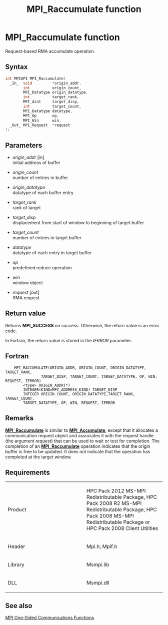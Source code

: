 ﻿---
title: MPI_Raccumulate function
TOCTitle: MPI_Raccumulate function
mtps_version: v=VS.85
f1_keywords:
- MPI_RACCUMULATE
- mpif/MPI_Raccumulate
- mpi/MPI_RACCUMULATE
dev_langs:
- C++
- C
---

# MPI\_Raccumulate function

Request-based RMA accumulate operation.

## Syntax

``` c++
int MPIAPI MPI_Raccumulate(
  _In_  void         *origin_addr,
        int          origin_count,
        MPI_Datatype origin_datatype,
        int          target_rank,
        MPI_Aint     target_disp,
        int          target_count,
        MPI_Datatype datatype,
        MPI_Op       op,
        MPI_Win      win,
  _Out_ MPI_Request  *request
);
```

## Parameters

  - *origin\_addr* \[in\]  
    initial address of buffer

  - *origin\_count*  
    number of entries in buffer

  - *origin\_datatype*  
    datatype of each buffer entry

  - *target\_rank*  
    rank of target

  - *target\_disp*  
    displacement from start of window to beginning of target buffer

  - *target\_count*  
    number of entries in target buffer

  - *datatype*  
    datatype of each entry in target buffer

  - *op*  
    predefined reduce operation

  - *win*  
    window object

  - *request* \[out\]  
    RMA request

## Return value

Returns **MPI\_SUCCESS** on success. Otherwise, the return value is an error code.

In Fortran, the return value is stored in the *IERROR* parameter.

## Fortran

``` FORTRAN
    MPI_RACCUMULATE(ORIGIN_ADDR, ORIGIN_COUNT, ORIGIN_DATATYPE, TARGET_RANK,
                TARGET_DISP, TARGET_COUNT, TARGET_DATATYPE, OP, WIN, REQUEST, IERROR)
        <type> ORIGIN_ADDR(*)
        INTEGER(KIND=MPI_ADDRESS_KIND) TARGET_DISP
        INTEGER ORIGIN_COUNT, ORIGIN_DATATYPE,TARGET_RANK, TARGET_COUNT,
        TARGET_DATATYPE, OP, WIN, REQUEST, IERROR
```

## Remarks

[**MPI\_Raccumulate**](mpi-raccumulate-function.md) is similar to [**MPI\_Accumulate**](mpi-accumulate-function.md), except that it allocates a communication request object and associates it with the request handle (the argument *request*) that can be used to wait or test for completion. The completion of an [**MPI\_Raccumulate**](mpi-raccumulate-function.md) operation indicates that the origin buffer is free to be updated. It does not indicate that the operation has completed at the target window.

## Requirements

<table>
<colgroup>
<col style="width: 50%" />
<col style="width: 50%" />
</colgroup>
<tbody>
<tr class="odd">
<td><p>Product</p></td>
<td><p>HPC Pack 2012 MS-MPI Redistributable Package, HPC Pack 2008 R2 MS-MPI Redistributable Package, HPC Pack 2008 MS-MPI Redistributable Package or HPC Pack 2008 Client Utilities</p></td>
</tr>
<tr class="even">
<td><p>Header</p></td>
<td>Mpi.h;
Mpif.h</td>
</tr>
<tr class="odd">
<td><p>Library</p></td>
<td>Msmpi.lib</td>
</tr>
<tr class="even">
<td><p>DLL</p></td>
<td>Msmpi.dll</td>
</tr>
</tbody>
</table>


## See also

[MPI One-Sided Communications Functions](mpi-one-sided-communications-functions.md)

